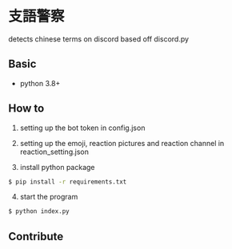 # 支語警察

detects chinese terms on discord
based off discord.py

## Basic

- python 3.8+

## How to

1. setting up the bot token in config.json
2. setting up the emoji, reaction pictures and reaction channel in reaction_setting.json

3. install python package

```sh
$ pip install -r requirements.txt
```

4. start the program

```sh
$ python index.py
```

## Contribute


